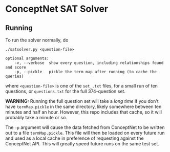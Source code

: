 # ConceptNet SAT Solver


## Running

To run the solver normally, do

	./satsolver.py <question-file>

	optional arguments:
		-v, --verbose  show every question, including relationships found and score
		-p, --pickle   pickle the term map after running (to cache the queries)

where `<question-file>` is one of the `set_.txt` files, for a small run of ten questions, or `questions.txt` for the full 374-question set.

**WARNING:** Running the full question set will take a _long time_ if you don't have `termMap.pickle` in the same directory, likely somewhere between ten minutes and half an hour. However, this repo includes that cache, so it will probably take a minute or so.

The `-p` argument will cause the data fetched from ConceptNet to be written out to a file `termMap.pickle`. This file will then be loaded on every future run and used as a local cache in preference of requesting against the ConceptNet API. This will greatly speed future runs on the same test set.